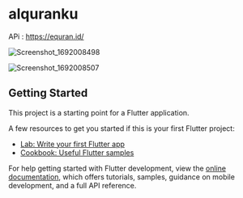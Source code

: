 # alquranku

APi : https://equran.id/

![Screenshot_1692008498](https://github.com/Wenndyy/alquranku/assets/110503759/bd76b0db-290b-483d-9337-7b72069f66bf)

![Screenshot_1692008507](https://github.com/Wenndyy/alquranku/assets/110503759/4531486a-949a-4cc5-b205-2a9df56e1426)

## Getting Started

This project is a starting point for a Flutter application.

A few resources to get you started if this is your first Flutter project:

- [Lab: Write your first Flutter app](https://docs.flutter.dev/get-started/codelab)
- [Cookbook: Useful Flutter samples](https://docs.flutter.dev/cookbook)

For help getting started with Flutter development, view the
[online documentation](https://docs.flutter.dev/), which offers tutorials,
samples, guidance on mobile development, and a full API reference.
